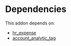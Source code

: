# Dependencies

This addon depends on:

- [hr_expense](https://github.com/bringout/oca-ocb-hr/tree/93e1948189b86e895a0e69df02014248afcec99d/odoo-bringout-oca-ocb-hr_expense)
- [account_analytic_tag](https://github.com/bringout/oca-financial)
